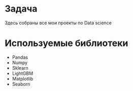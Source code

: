 # Задача
Здесь собраны все мои проекты по Data science
# Используемые библиотеки
- Pandas
- Numpy
- Sklearn
- LightGBM
- Matplotlib
- Seaborn
